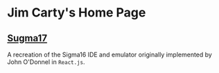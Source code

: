 # Jim Carty's Home Page

## [Sugma17](www.reddit.com)

A recreation of the Sigma16 IDE and emulator originally implemented by John O'Donnel in `React.js`.
